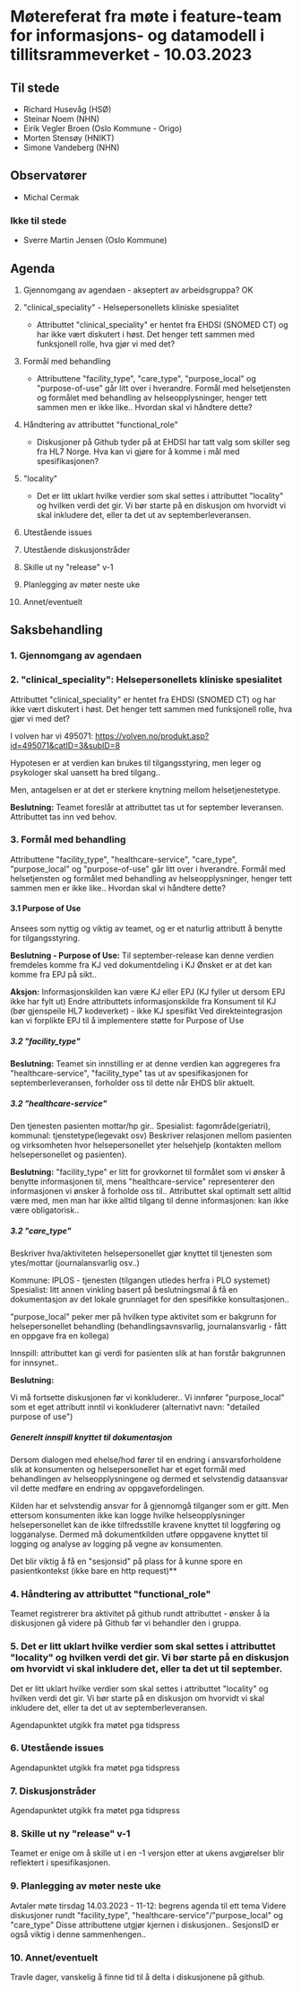 # Møtereferat fra møte i feature-team for informasjons- og datamodell i tillitsrammeverket - 10.03.2023

## Til stede
- Richard Husevåg (HSØ)
- Steinar Noem (NHN)
- Eirik Vegler Broen (Oslo Kommune - Origo)
- Morten Stensøy (HNIKT)
- Simone Vandeberg (NHN)

## Observatører
- Michal Cermak

### Ikke til stede
- Sverre Martin Jensen (Oslo Kommune)

## Agenda
1. Gjennomgang av agendaen - akseptert av arbeidsgruppa?
OK

2. "clinical_speciality" - Helsepersonellets kliniske spesialitet
    - Attributtet "clinical_speciality" er hentet fra EHDSI (SNOMED CT) og har ikke vært diskutert i høst. Det henger tett sammen med funksjonell rolle, hva gjør vi med det?
3. Formål med behandling
    - Attributtene "facility_type", "care_type", "purpose_local" og "purpose-of-use" går litt over i hverandre. Formål med helsetjensten og formålet med behandling av helseopplysninger, henger tett sammen men er ikke like.. Hvordan skal vi håndtere dette?
4. Håndtering av attributtet "functional_role"
    - Diskusjoner på Github tyder på at EHDSI har tatt valg som skiller seg fra HL7 Norge. Hva kan vi gjøre for å komme i mål med spesifikasjonen?
5. "locality"
    - Det er litt uklart hvilke verdier som skal settes i attributtet "locality" og hvilken verdi det gir. Vi bør starte på en diskusjon om hvorvidt vi skal inkludere det, eller ta det ut av septemberleveransen.
6. Utestående issues
7. Utestående diskusjonstråder
8. Skille ut ny "release" v-1
9. Planlegging av møter neste uke
10. Annet/eventuelt

## Saksbehandling

### 1. Gjennomgang av agendaen

### 2. "clinical_speciality": Helsepersonellets kliniske spesialitet
Attributtet "clinical_speciality" er hentet fra EHDSI (SNOMED CT) og har ikke vært diskutert i høst.
Det henger tett sammen med funksjonell rolle, hva gjør vi med det?

I volven har vi 495071: https://volven.no/produkt.asp?id=495071&catID=3&subID=8

Hypotesen er at verdien kan brukes til tilgangsstyring, men leger og psykologer skal uansett ha bred tilgang..

Men, antagelsen er at det er sterkere knytning mellom helsetjenestetype.

**Beslutning:**
Teamet foreslår at attributtet tas ut for september leveransen.
Attributtet tas inn ved behov.

### 3. Formål med behandling
Attributtene "facility_type", "healthcare-service", "care_type", "purpose_local" og "purpose-of-use" går litt over i hverandre. Formål med helsetjensten og formålet med behandling av helseopplysninger, henger tett sammen men er ikke like.. Hvordan skal vi håndtere dette?

#### 3.1 Purpose of Use
Ansees som nyttig og viktig av teamet, og er et naturlig attributt å benytte for tilgangsstyring.

**Beslutning - Purpose of Use:**
Til september-release kan denne verdien fremdeles komme fra KJ ved dokumentdeling i KJ
Ønsket er at det kan komme fra EPJ på sikt..

**Aksjon:**
Informasjonskilden kan være KJ eller EPJ (KJ fyller ut dersom EPJ ikke har fylt ut)
Endre attributtets informasjonskilde fra Konsument til KJ (bør gjenspeile HL7 kodeverket) - ikke KJ spesifikt
Ved direkteintegrasjon kan vi forplikte EPJ til å implementere støtte for Purpose of Use

##### 3.2 "facility_type"

**Beslutning:**
Teamet sin innstilling er at denne verdien kan aggregeres fra "healthcare-service", "facility_type" tas ut av spesifikasjonen for septemberleveransen, forholder oss til dette når EHDS blir aktuelt.


##### 3.2 "healthcare-service"
Den tjenesten pasienten mottar/hp gir..
Spesialist: fagområde(geriatri), kommunal: tjenstetype(legevakt osv)
Beskriver relasjonen mellom pasienten og virksomheten hvor helsepersonellet yter helsehjelp (kontakten mellom helsepersonellet og pasienten).

**Beslutning:**
"facility_type" er litt for grovkornet til formålet som vi ønsker å benytte informasjonen til, mens "healthcare-service" representerer den informasjonen vi ønsker å forholde oss til..
Attributtet skal optimalt sett alltid være med, men man har ikke alltid tilgang til denne informasjonen: kan ikke være obligatorisk..

##### 3.2 "care_type"
Beskriver hva/aktiviteten helsepersonellet gjør knyttet til tjenesten som ytes/mottar (journalansvarlig osv..)

Kommune: IPLOS - tjenesten (tilgangen utledes herfra i PLO systemet)
Spesialist: litt annen vinkling basert på beslutningsmal å få en dokumentasjon av det lokale grunnlaget for den spesifikke konsultasjonen..

"purpose_local" peker mer på hvilken type aktivitet som er bakgrunn for helsepersonellet behandling (behandlingsavnsvarlig, journalansvarlig - fått en oppgave fra en kollega)

Innspill: attributtet kan gi verdi for pasienten slik at han forstår bakgrunnen for innsynet..

**Beslutning:**

Vi må fortsette diskusjonen før vi konkluderer..
Vi innfører "purpose_local" som et eget attributt inntil vi konkluderer (alternativt navn: "detailed purpose of use")

##### Generelt innspill knyttet til dokumentasjon
Dersom dialogen med ehelse/hod fører til en endring i ansvarsforholdene slik at konsumenten og helsepersonellet har et eget formål med behandlingen av helseopplysningene og dermed et selvstendig dataansvar vil dette medføre en endring av oppgavefordelingen.

Kilden har et selvstendig ansvar for å gjennomgå tilganger som er gitt.
Men ettersom konsumenten ikke kan logge hvilke helseopplysninger helsepersonellet kan de ikke tilfredsstille kravene knyttet til loggføring og logganalyse.
Dermed må dokumentkilden utføre oppgavene knyttet til logging og analyse av logging på vegne av konsumenten.

Det blir viktig å få en "sesjonsid" på plass for å kunne spore en pasientkontekst (ikke bare en http request)**


### 4. Håndtering av attributtet "functional_role" 
Teamet registrerer bra aktivitet på github rundt attributtet - ønsker å la diskusjonen gå videre på Github før vi behandler den i gruppa.


### 5. Det er litt uklart hvilke verdier som skal settes i attributtet "locality" og hvilken verdi det gir. Vi bør starte på en diskusjon om hvorvidt vi skal inkludere det, eller ta det ut til september.
Det er litt uklart hvilke verdier som skal settes i attributtet "locality" og hvilken verdi det gir. Vi bør starte på en diskusjon om hvorvidt vi skal inkludere det, eller ta det ut av septemberleveransen.

Agendapunktet utgikk fra møtet pga tidspress

### 6. Utestående issues
Agendapunktet utgikk fra møtet pga tidspress

### 7. Diskusjonstråder
Agendapunktet utgikk fra møtet pga tidspress


### 8. Skille ut ny "release" v-1
Teamet er enige om å skille ut i en -1 versjon etter at ukens avgjørelser blir reflektert i spesifikasjonen.


### 9. Planlegging av møter neste uke

Avtaler møte tirsdag 14.03.2023 - 11-12: begrens agenda til ett tema
Videre diskusjoner rundt "facility_type", "healthcare-service"/"purpose_local" og "care_type"
Disse attributtene utgjør kjernen i diskusjonen..
SesjonsID er også viktig i denne sammenhengen..


### 10. Annet/eventuelt
Travle dager, vanskelig å finne tid til å delta i diskusjonene på github.


